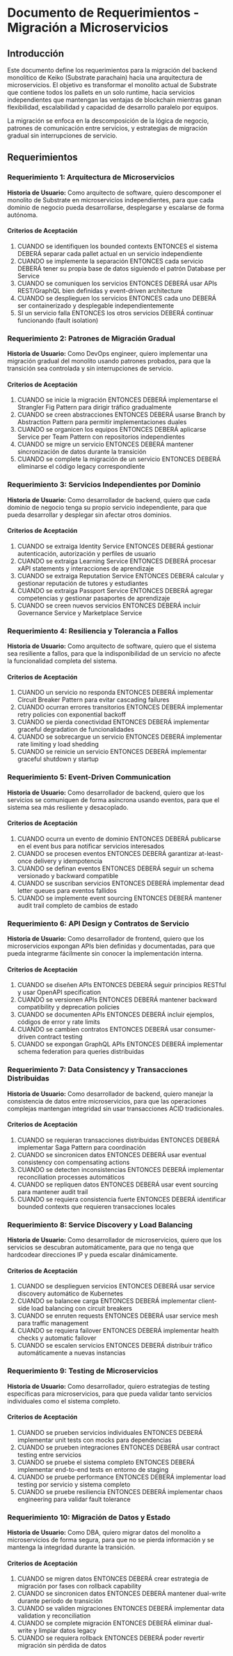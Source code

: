 # Documento de Requerimientos - Migración a Microservicios

## Introducción

Este documento define los requerimientos para la migración del backend monolítico de Keiko (Substrate parachain) hacia una arquitectura de microservicios. El objetivo es transformar el monolito actual de Substrate que contiene todos los pallets en un solo runtime, hacia servicios independientes que mantengan las ventajas de blockchain mientras ganan flexibilidad, escalabilidad y capacidad de desarrollo paralelo por equipos.

La migración se enfoca en la descomposición de la lógica de negocio, patrones de comunicación entre servicios, y estrategias de migración gradual sin interrupciones de servicio.

## Requerimientos

### Requerimiento 1: Arquitectura de Microservicios

**Historia de Usuario:** Como arquitecto de software, quiero descomponer el monolito de Substrate en microservicios independientes, para que cada dominio de negocio pueda desarrollarse, desplegarse y escalarse de forma autónoma.

#### Criterios de Aceptación

1. CUANDO se identifiquen los bounded contexts ENTONCES el sistema DEBERÁ separar cada pallet actual en un servicio independiente
2. CUANDO se implemente la separación ENTONCES cada servicio DEBERÁ tener su propia base de datos siguiendo el patrón Database per Service
3. CUANDO se comuniquen los servicios ENTONCES DEBERÁ usar APIs REST/GraphQL bien definidas y event-driven architecture
4. CUANDO se desplieguen los servicios ENTONCES cada uno DEBERÁ ser containerizado y desplegable independientemente
5. SI un servicio falla ENTONCES los otros servicios DEBERÁ continuar funcionando (fault isolation)

### Requerimiento 2: Patrones de Migración Gradual

**Historia de Usuario:** Como DevOps engineer, quiero implementar una migración gradual del monolito usando patrones probados, para que la transición sea controlada y sin interrupciones de servicio.

#### Criterios de Aceptación

1. CUANDO se inicie la migración ENTONCES DEBERÁ implementarse el Strangler Fig Pattern para dirigir tráfico gradualmente
2. CUANDO se creen abstracciones ENTONCES DEBERÁ usarse Branch by Abstraction Pattern para permitir implementaciones duales
3. CUANDO se organicen los equipos ENTONCES DEBERÁ aplicarse Service per Team Pattern con repositorios independientes
4. CUANDO se migre un servicio ENTONCES DEBERÁ mantener sincronización de datos durante la transición
5. CUANDO se complete la migración de un servicio ENTONCES DEBERÁ eliminarse el código legacy correspondiente

### Requerimiento 3: Servicios Independientes por Dominio

**Historia de Usuario:** Como desarrollador de backend, quiero que cada dominio de negocio tenga su propio servicio independiente, para que pueda desarrollar y desplegar sin afectar otros dominios.

#### Criterios de Aceptación

1. CUANDO se extraiga Identity Service ENTONCES DEBERÁ gestionar autenticación, autorización y perfiles de usuario
2. CUANDO se extraiga Learning Service ENTONCES DEBERÁ procesar xAPI statements y interacciones de aprendizaje
3. CUANDO se extraiga Reputation Service ENTONCES DEBERÁ calcular y gestionar reputación de tutores y estudiantes
4. CUANDO se extraiga Passport Service ENTONCES DEBERÁ agregar competencias y gestionar pasaportes de aprendizaje
5. CUANDO se creen nuevos servicios ENTONCES DEBERÁ incluir Governance Service y Marketplace Service

### Requerimiento 4: Resiliencia y Tolerancia a Fallos

**Historia de Usuario:** Como arquitecto de software, quiero que el sistema sea resiliente a fallos, para que la indisponibilidad de un servicio no afecte la funcionalidad completa del sistema.

#### Criterios de Aceptación

1. CUANDO un servicio no responda ENTONCES DEBERÁ implementar Circuit Breaker Pattern para evitar cascading failures
2. CUANDO ocurran errores transitorios ENTONCES DEBERÁ implementar retry policies con exponential backoff
3. CUANDO se pierda conectividad ENTONCES DEBERÁ implementar graceful degradation de funcionalidades
4. CUANDO se sobrecargue un servicio ENTONCES DEBERÁ implementar rate limiting y load shedding
5. CUANDO se reinicie un servicio ENTONCES DEBERÁ implementar graceful shutdown y startup

### Requerimiento 5: Event-Driven Communication

**Historia de Usuario:** Como desarrollador de backend, quiero que los servicios se comuniquen de forma asíncrona usando eventos, para que el sistema sea más resiliente y desacoplado.

#### Criterios de Aceptación

1. CUANDO ocurra un evento de dominio ENTONCES DEBERÁ publicarse en el event bus para notificar servicios interesados
2. CUANDO se procesen eventos ENTONCES DEBERÁ garantizar at-least-once delivery y idempotencia
3. CUANDO se definan eventos ENTONCES DEBERÁ seguir un schema versionado y backward compatible
4. CUANDO se suscriban servicios ENTONCES DEBERÁ implementar dead letter queues para eventos fallidos
5. CUANDO se implemente event sourcing ENTONCES DEBERÁ mantener audit trail completo de cambios de estado

### Requerimiento 6: API Design y Contratos de Servicio

**Historia de Usuario:** Como desarrollador de frontend, quiero que los microservicios expongan APIs bien definidas y documentadas, para que pueda integrarme fácilmente sin conocer la implementación interna.

#### Criterios de Aceptación

1. CUANDO se diseñen APIs ENTONCES DEBERÁ seguir principios RESTful y usar OpenAPI specification
2. CUANDO se versionen APIs ENTONCES DEBERÁ mantener backward compatibility y deprecation policies
3. CUANDO se documenten APIs ENTONCES DEBERÁ incluir ejemplos, códigos de error y rate limits
4. CUANDO se cambien contratos ENTONCES DEBERÁ usar consumer-driven contract testing
5. CUANDO se expongan GraphQL APIs ENTONCES DEBERÁ implementar schema federation para queries distribuidas

### Requerimiento 7: Data Consistency y Transacciones Distribuidas

**Historia de Usuario:** Como desarrollador de backend, quiero manejar la consistencia de datos entre microservicios, para que las operaciones complejas mantengan integridad sin usar transacciones ACID tradicionales.

#### Criterios de Aceptación

1. CUANDO se requieran transacciones distribuidas ENTONCES DEBERÁ implementar Saga Pattern para coordinación
2. CUANDO se sincronicen datos ENTONCES DEBERÁ usar eventual consistency con compensating actions
3. CUANDO se detecten inconsistencias ENTONCES DEBERÁ implementar reconciliation processes automáticos
4. CUANDO se repliquen datos ENTONCES DEBERÁ usar event sourcing para mantener audit trail
5. CUANDO se requiera consistencia fuerte ENTONCES DEBERÁ identificar bounded contexts que requieren transacciones locales

### Requerimiento 8: Service Discovery y Load Balancing

**Historia de Usuario:** Como desarrollador de microservicios, quiero que los servicios se descubran automáticamente, para que no tenga que hardcodear direcciones IP y pueda escalar dinámicamente.

#### Criterios de Aceptación

1. CUANDO se desplieguen servicios ENTONCES DEBERÁ usar service discovery automático de Kubernetes
2. CUANDO se balancee carga ENTONCES DEBERÁ implementar client-side load balancing con circuit breakers
3. CUANDO se enruten requests ENTONCES DEBERÁ usar service mesh para traffic management
4. CUANDO se requiera failover ENTONCES DEBERÁ implementar health checks y automatic failover
5. CUANDO se escalen servicios ENTONCES DEBERÁ distribuir tráfico automáticamente a nuevas instancias

### Requerimiento 9: Testing de Microservicios

**Historia de Usuario:** Como desarrollador, quiero estrategias de testing específicas para microservicios, para que pueda validar tanto servicios individuales como el sistema completo.

#### Criterios de Aceptación

1. CUANDO se prueben servicios individuales ENTONCES DEBERÁ implementar unit tests con mocks para dependencias
2. CUANDO se prueben integraciones ENTONCES DEBERÁ usar contract testing entre servicios
3. CUANDO se pruebe el sistema completo ENTONCES DEBERÁ implementar end-to-end tests en entorno de staging
4. CUANDO se pruebe performance ENTONCES DEBERÁ implementar load testing por servicio y sistema completo
5. CUANDO se pruebe resiliencia ENTONCES DEBERÁ implementar chaos engineering para validar fault tolerance

### Requerimiento 10: Migración de Datos y Estado

**Historia de Usuario:** Como DBA, quiero migrar datos del monolito a microservicios de forma segura, para que no se pierda información y se mantenga la integridad durante la transición.

#### Criterios de Aceptación

1. CUANDO se migren datos ENTONCES DEBERÁ crear estrategia de migración por fases con rollback capability
2. CUANDO se sincronicen datos ENTONCES DEBERÁ mantener dual-write durante período de transición
3. CUANDO se validen migraciones ENTONCES DEBERÁ implementar data validation y reconciliation
4. CUANDO se complete migración ENTONCES DEBERÁ eliminar dual-write y limpiar datos legacy
5. CUANDO se requiera rollback ENTONCES DEBERÁ poder revertir migración sin pérdida de datos